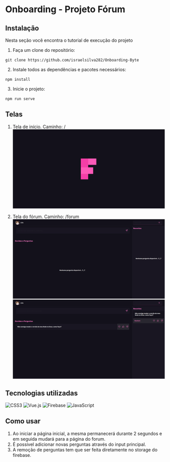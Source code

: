 # Onboarding - Projeto Fórum

## Instalação

Nesta seção você encontra o tutorial de execução do projeto

1. Faça um clone do repositório:

```
git clone https://github.com/israelsilva282/Onboarding-Byte
```

2. Instale todos as dependências e pacotes necessários:

```
npm install
```

3. Inicie o projeto:

```
npm run serve
```

## Telas

1. Tela de início. Caminho: /
   <img src="src/assets/telas/logo.png"/>

2. Tela do fórum. Caminho: /forum
   <img src="src/assets/telas/forumnull.png"/>
   <img src="src/assets/telas/forum.png"/>

## Tecnologias utilizadas

![CSS3](https://img.shields.io/badge/css3-%231572B6.svg?style=for-the-badge&logo=css3&logoColor=white)
![Vue.js](https://img.shields.io/badge/vuejs-%2335495e.svg?style=for-the-badge&logo=vuedotjs&logoColor=%234FC08D)
![Firebase](https://img.shields.io/badge/firebase-%23039BE5.svg?style=for-the-badge&logo=firebase)
![JavaScript](https://img.shields.io/badge/javascript-%23323330.svg?style=for-the-badge&logo=javascript&logoColor=%23F7DF1E)

## Como usar

1. Ao iniciar a página inicial, a mesma permanecerá durante 2 segundos e em seguida mudará para a página do forum.
2. É possível adicionar novas perguntas através do input principal.
3. A remoção de perguntas tem que ser feita diretamente no storage do firebase.
